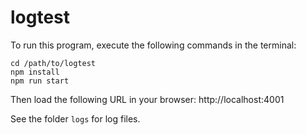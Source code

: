 # logtest

To run this program, execute the following commands in the terminal:

    cd /path/to/logtest
    npm install
    npm run start

Then load the following URL in your browser: http://localhost:4001

See the folder `logs` for log files.
